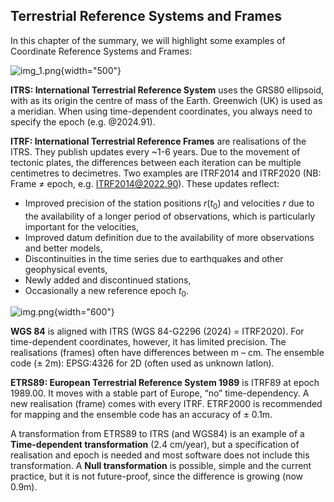 <!--AUTOMATICALLY GENERATED
**********************************************************************
*                                                                    *
*    This file was automatically generated by copying                *
*    'content/notes/crs/terrestrial_reference_frames_systems.md'.    *
*    If you want to manually overwrite it, you have to remove t      *
*    his whole comment. Otherwise, it will be overwritten the n      *
*    ext time any change happens in the notes.                       *
*                                                                    *
**********************************************************************
-->

## Terrestrial Reference Systems and Frames

In this chapter of the summary, we will highlight some examples of Coordinate Reference Systems and Frames:

![img_1.png](../../../images/GGRF.png){width="500"}

**ITRS: International Terrestrial Reference System** uses the GRS80 ellipsoid, with as its origin the centre of mass of the Earth. Greenwich (UK) is used as a meridian. When using time-dependent coordinates, you always need to specify the epoch (e.g. @2024.91).

**ITRF: International Terrestrial Reference Frames** are realisations of the ITRS. They publish updates every ~1-6 years. Due to the movement of tectonic plates, the differences between each iteration can be multiple centimetres to decimetres. Two examples are ITRF2014 and ITRF2020 (NB: Frame ≠ epoch, e.g. ITRF2014@2022.90). These updates reflect:

* Improved precision of the station positions $r(t_0)$ and velocities $r$ due to the availability of a longer period of observations, which is particularly important for the velocities,
* Improved datum definition due to the availability of more observations and better models,
* Discontinuities in the time series due to earthquakes and other geophysical events,
* Newly added and discontinued stations,
* Occasionally a new reference epoch $t_0$.

![img.png](../../../images/Horizontal_velocity_field_ITRF2014.png){width="600"}

**WGS 84** is aligned with ITRS (WGS 84-G2296 (2024) = ITRF2020). For time-dependent coordinates, however, it has limited precision. The realisations (frames) often have differences between m – cm. The ensemble code (± 2m): EPSG:4326 for 2D (often used as unknown latlon).

**ETRS89: European Terrestrial Reference System 1989** is ITRF89 at epoch 1989.00. It moves with a stable part of Europe, “no” time-dependency. A new realisation (frame) comes with every ITRF. ETRF2000 is recommended for mapping and the ensemble code has an accuracy of ± 0.1m.

A transformation from ETRS89 to ITRS (and WGS84) is an example of a **Time-dependent transformation** (2.4 cm/year), but a specification of realisation and epoch is needed and most software does not include this transformation. A **Null transformation** is possible, simple and the current practice, but it is not future-proof, since the difference is growing (now 0.9m).
